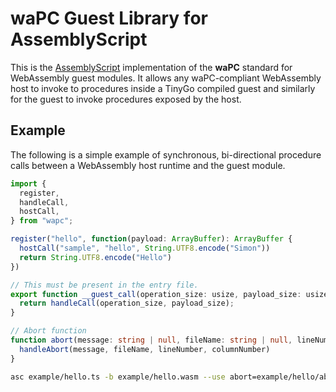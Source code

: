 # waPC Guest Library for AssemblyScript

This is the [AssemblyScript](https://assemblyscript.org/) implementation of the **waPC** standard for WebAssembly guest modules. It allows any waPC-compliant WebAssembly host to invoke to procedures inside a TinyGo compiled guest and similarly for the guest to invoke procedures exposed by the host.

## Example
The following is a simple example of synchronous, bi-directional procedure calls between a WebAssembly host runtime and the guest module.

```typescript
import {
  register,
  handleCall,
  hostCall,
} from "wapc";

register("hello", function(payload: ArrayBuffer): ArrayBuffer {
  hostCall("sample", "hello", String.UTF8.encode("Simon"))
  return String.UTF8.encode("Hello")
})

// This must be present in the entry file.
export function __guest_call(operation_size: usize, payload_size: usize): bool {
  return handleCall(operation_size, payload_size);
}

// Abort function
function abort(message: string | null, fileName: string | null, lineNumber: u32, columnNumber: u32): void {
  handleAbort(message, fileName, lineNumber, columnNumber)
}
```

```sh
asc example/hello.ts -b example/hello.wasm --use abort=example/hello/abort --validate --optimize
```